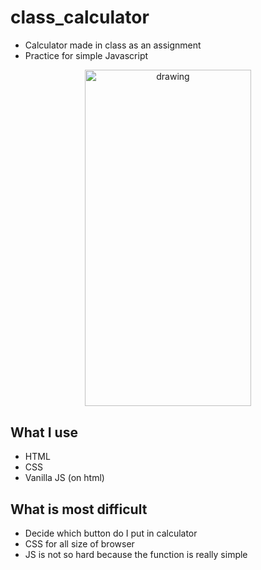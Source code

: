 # class_calculator
- Calculator made in class as an assignment
- Practice for simple Javascript

<div style="text-align:center;">
<img src="https://user-images.githubusercontent.com/15808541/64348896-d8312480-cfaa-11e9-8b24-7e9756bd1844.png" alt="drawing" style="width:266.4px;height:538.4px;"/>
</div>

## What I use
- HTML
- CSS
- Vanilla JS (on html)

## What is most difficult
- Decide which button do I put in calculator
- CSS for all size of browser
- JS is not so hard because the function is really simple
